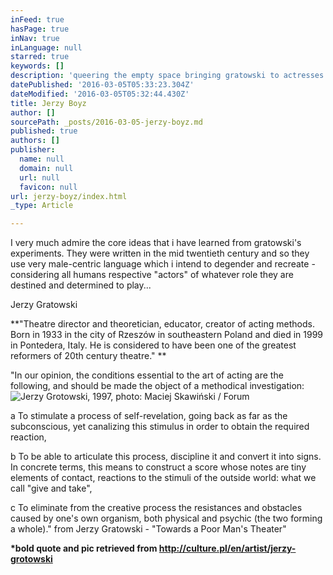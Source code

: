 ```yaml
---
inFeed: true
hasPage: true
inNav: true
inLanguage: null
starred: true
keywords: []
description: 'queering the empty space bringing gratowski to actresses. '
datePublished: '2016-03-05T05:33:23.304Z'
dateModified: '2016-03-05T05:32:44.430Z'
title: Jerzy Boyz
author: []
sourcePath: _posts/2016-03-05-jerzy-boyz.md
published: true
authors: []
publisher:
  name: null
  domain: null
  url: null
  favicon: null
url: jerzy-boyz/index.html
_type: Article

---
```

I very much admire the core ideas that i have learned from gratowski's experiments. They were written in the mid twentieth century and so they use very male-centric language which i intend to degender and recreate - considering all humans respective "actors" of whatever role they are destined and determined to play...

Jerzy Gratowski  

**"Theatre director and theoretician, educator, creator of acting methods. Born in 1933 in the city of Rzeszów in southeastern Poland and died in 1999 in Pontedera, Italy. He is considered to have been one of the greatest reformers of 20th century theatre." **

"In our opinion, the conditions essential to the art of acting are the following, and should be made the object of a methodical investigation:
![Jerzy Grotowski, 1997, photo: Maciej Skawiński / Forum](https://the-grid-user-content.s3-us-west-2.amazonaws.com/da76c22f-f6c2-4897-b805-068c53f1b192.jpg)

a    To stimulate a process of self-revelation, going back as far as the subconscious, yet canalizing this stimulus in order to obtain the required reaction, 

b    To be able to articulate this process, discipline it and convert it into signs. In concrete terms, this means to construct a score whose notes are tiny elements of contact, reactions to the stimuli of the outside world: what we call "give and take", 

c    To eliminate from the creative process the resistances and obstacles caused by one's own organism, both physical and psychic (the two forming a whole)." from Jerzy Gratowski - "Towards a Poor Man's Theater"

**\*bold quote and pic retrieved from http://culture.pl/en/artist/jerzy-grotowski**